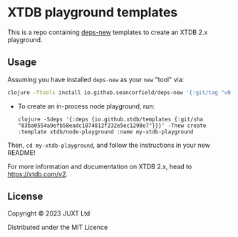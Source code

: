 # XTDB playground templates

This is a repo containing [deps-new](https://github.com/seancorfield/deps-new) templates to create an XTDB 2.x playground.

## Usage

Assuming you have installed `deps-new` as your `new` "tool" via:

```bash
clojure -Ttools install io.github.seancorfield/deps-new '{:git/tag "v0.5.1"}' :as new
```

* To create an in-process node playground, run:

  ``` shell
  clojure -Sdeps '{:deps {io.github.xtdb/templates {:git/sha "83ba0554a9efb58eadc1074812f232e5ec1298e7"}}}' -Tnew create :template xtdb/node-playground :name my-xtdb-playground
  ```
  
Then, `cd my-xtdb-playground`, and follow the instructions in your new README!

For more information and documentation on XTDB 2.x, head to https://xtdb.com/v2.

## License

Copyright © 2023 JUXT Ltd

Distributed under the MIT Licence
